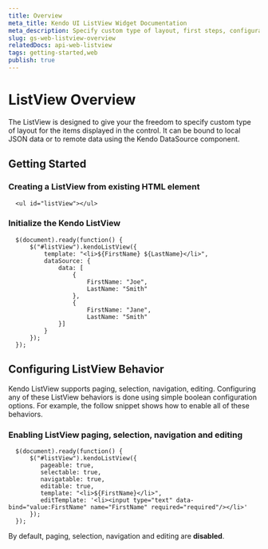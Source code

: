 ```yaml
---
title: Overview
meta_title: Kendo UI ListView Widget Documentation
meta_description: Specify custom type of layout, first steps, configuration and behavior of Kendo UI ListView widget.
slug: gs-web-listview-overview
relatedDocs: api-web-listview
tags: getting-started,web
publish: true
---
```


# ListView Overview

The ListView is designed to give your the freedom to specify custom type of layout
for the items displayed in the control. It can be bound to local JSON data or to
remote data using the Kendo DataSource component.


## Getting Started

### Creating a **ListView** from existing HTML element

      <ul id="listView"></ul>

### Initialize the Kendo ListView

      $(document).ready(function() {
          $("#listView").kendoListView({
              template: "<li>${FirstName} ${LastName}</li>",
              dataSource: {
                  data: [
                      {
                          FirstName: "Joe",
                          LastName: "Smith"
                      },
                      {
                          FirstName: "Jane",
                          LastName: "Smith"
                  }]
              }
          });
      });

## Configuring ListView Behavior

Kendo ListView supports paging, selection, navigation, editing. Configuring any of
these ListView behaviors is done using simple boolean configuration options. For
example, the follow snippet shows how to enable all of these behaviors.

### Enabling ListView paging, selection, navigation and editing

      $(document).ready(function() {
          $("#listView").kendoListView({
             pageable: true,
             selectable: true,
             navigatable: true,
             editable: true,
             template: "<li>${FirstName}</li>",
             editTemplate: '<li><input type="text" data-bind="value:FirstName" name="FirstName" required="required"/></li>'
          });
      });

By default, paging, selection, navigation and editing are **disabled**.


